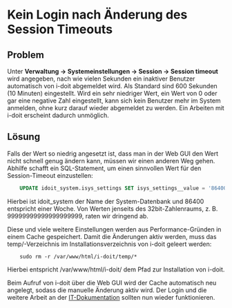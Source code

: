 # Kein Login nach Änderung des Session Timeouts

Problem
-------

Unter **Verwaltung → Systemeinstellungen → Session → Session timeout** wird angegeben, nach wie vielen Sekunden ein inaktiver Benutzer automatisch von i-doit abgemeldet wird. Als Standard sind 600 Sekunden (10 Minuten) eingestellt. Wird ein sehr niedriger Wert, ein Wert von 0 oder gar eine negative Zahl eingestellt, kann sich kein Benutzer mehr im System anmelden, ohne kurz darauf wieder abgemeldet zu werden. Ein Arbeiten mit i-doit erscheint dadurch unmöglich.

Lösung
------

Falls der Wert so niedrig angesetzt ist, dass man in der Web GUI den Wert nicht schnell genug ändern kann, müssen wir einen anderen Weg gehen. Abhilfe schafft ein SQL-Statement, um einen sinnvollen Wert für den Session-Timeout einzustellen:

```sql
    UPDATE idoit_system.isys_settings SET isys_settings__value = '86400' WHERE isys_settings__key = 'session.time';
```

Hierbei ist idoit_system der Name der System-Datenbank und 86400 entspricht einer Woche. Von Werten jenseits des 32bit-Zahlenraums, z. B. 99999999999999999999, raten wir dringend ab.

Diese und viele weitere Einstellungen werden aus Performance-Gründen in einem Cache gespeichert. Damit die Änderungen aktiv werden, muss das temp/\-Verzeichnis im Installationsverzeichnis von i-doit geleert werden:

```shell
    sudo rm -r /var/www/html/i-doit/temp/*
```

Hierbei entspricht /var/www/html/i-doit/ dem Pfad zur Installation von i-doit.

Beim Aufruf von i-doit über die Web GUI wird der Cache automatisch neu angelegt, sodass die manuelle Änderung aktiv wird. Der Login und die weitere Arbeit an der [IT-Dokumentation](../../glossar.md) sollten nun wieder funktionieren.
